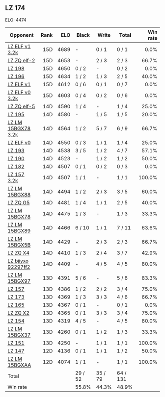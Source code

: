 ## LZ 174 ##

ELO: 4474

Opponent | Rank | ELO | Black | Write | Total | Win rate
---------|-----:|----:|-------|-------|-------|-------:
[LZ ELF v1 3.2k](LZ%20ELF%20v1%203.2k.md) | 15D | 4689 | - | 0 / 1 | 0 / 1 | 0.0%
[LZ ZQ elf-2](LZ%20ZQ%20elf-2.md) | 15D | 4653 | - | 2 / 3 | 2 / 3 | 66.7%
[LZ 198](LZ%20198.md) | 15D | 4650 | 0 / 2 | - | 0 / 2 | 0.0%
[LZ 196](LZ%20196.md) | 15D | 4634 | 1 / 2 | 1 / 3 | 2 / 5 | 40.0%
[LZ ELF v1](LZ%20ELF%20v1.md) | 15D | 4612 | 0 / 6 | 0 / 1 | 0 / 7 | 0.0%
[LZ ELF v0 3.2k](LZ%20ELF%20v0%203.2k.md) | 15D | 4603 | 0 / 4 | 0 / 2 | 0 / 6 | 0.0%
[LZ ZQ elf-5](LZ%20ZQ%20elf-5.md) | 14D | 4590 | 1 / 4 | - | 1 / 4 | 25.0%
[LZ 195](LZ%20195.md) | 14D | 4580 | - | 1 / 5 | 1 / 5 | 20.0%
[LZ LM 15BGX78 3.2k](LZ%20LM%2015BGX78%203.2k.md) | 14D | 4564 | 1 / 2 | 5 / 7 | 6 / 9 | 66.7%
[LZ ELF v0](LZ%20ELF%20v0.md) | 14D | 4550 | 0 / 3 | 1 / 1 | 1 / 4 | 25.0%
[LZ 193](LZ%20193.md) | 14D | 4538 | 3 / 5 | 1 / 2 | 4 / 7 | 57.1%
[LZ 190](LZ%20190.md) | 14D | 4523 | - | 1 / 2 | 1 / 2 | 50.0%
[LZ 182](LZ%20182.md) | 14D | 4507 | 0 / 1 | 0 / 2 | 0 / 3 | 0.0%
[LZ 157 3.2k](LZ%20157%203.2k.md) | 14D | 4507 | 1 / 1 | - | 1 / 1 | 100.0%
[LZ LM 15BGX88](LZ%20LM%2015BGX88.md) | 14D | 4494 | 1 / 2 | 2 / 3 | 3 / 5 | 60.0%
[LZ ZQ G5](LZ%20ZQ%20G5.md) | 14D | 4481 | 1 / 4 | 1 / 1 | 2 / 5 | 40.0%
[LZ LM 15BGX78](LZ%20LM%2015BGX78.md) | 14D | 4475 | 1 / 3 | - | 1 / 3 | 33.3%
[LZ LM 15BGX89](LZ%20LM%2015BGX89.md) | 14D | 4466 | 6 / 10 | 1 / 1 | 7 / 11 | 63.6%
[LZ LM 15BGX5B](LZ%20LM%2015BGX5B.md) | 14D | 4429 | - | 2 / 3 | 2 / 3 | 66.7%
[LZ ZQ X4](LZ%20ZQ%20X4.md) | 14D | 4410 | 1 / 3 | 2 / 4 | 3 / 7 | 42.9%
[LZ bjiyxo 92297ff2](LZ%20bjiyxo%2092297ff2.md) | 14D | 4409 | - | 4 / 5 | 4 / 5 | 80.0%
[LZ LM 15BGX97](LZ%20LM%2015BGX97.md) | 13D | 4391 | 5 / 6 | - | 5 / 6 | 83.3%
[LZ 157](LZ%20157.md) | 13D | 4386 | 1 / 2 | 2 / 2 | 3 / 4 | 75.0%
[LZ 173](LZ%20173.md) | 13D | 4369 | 1 / 3 | 3 / 3 | 4 / 6 | 66.7%
[LZ 165](LZ%20165.md) | 13D | 4367 | 0 / 1 | - | 0 / 1 | 0.0%
[LZ ZQ X2](LZ%20ZQ%20X2.md) | 13D | 4365 | 0 / 1 | 3 / 3 | 3 / 4 | 75.0%
[LZ 154](LZ%20154.md) | 13D | 4319 | 4 / 5 | - | 4 / 5 | 80.0%
[LZ LM 15BGX37](LZ%20LM%2015BGX37.md) | 13D | 4260 | 0 / 1 | 1 / 2 | 1 / 3 | 33.3%
[LZ 151](LZ%20151.md) | 13D | 4250 | - | 1 / 1 | 1 / 1 | 100.0%
[LZ 147](LZ%20147.md) | 12D | 4136 | 0 / 1 | 1 / 1 | 1 / 2 | 50.0%
[LZ LM 15BGXAA](LZ%20LM%2015BGXAA.md) | 12D | 4074 | 1 / 1 | - | 1 / 1 | 100.0%
Total | | | 29 / 52 | 35 / 79 | 64 / 131 | 
Win rate| | | 55.8% | 44.3% | 48.9% | 
